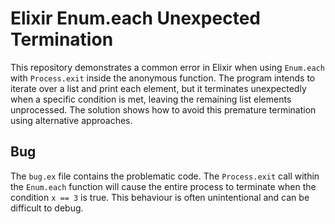 # Elixir Enum.each Unexpected Termination

This repository demonstrates a common error in Elixir when using `Enum.each` with `Process.exit` inside the anonymous function.  The program intends to iterate over a list and print each element, but it terminates unexpectedly when a specific condition is met, leaving the remaining list elements unprocessed.  The solution shows how to avoid this premature termination using alternative approaches.

## Bug

The `bug.ex` file contains the problematic code. The `Process.exit` call within the `Enum.each` function will cause the entire process to terminate when the condition `x == 3` is true.  This behaviour is often unintentional and can be difficult to debug.